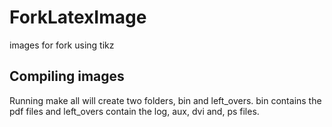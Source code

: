 # ForkLatexImage
images for fork using tikz

## Compiling images
Running make all will create two folders, bin and left_overs. 
bin contains the pdf files and left_overs contain the log, aux, dvi and, ps files.

